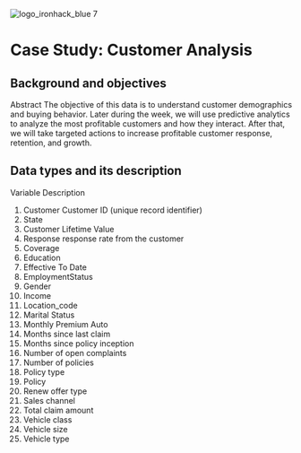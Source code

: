 ![logo_ironhack_blue 7](https://user-images.githubusercontent.com/23629340/40541063-a07a0a8a-601a-11e8-91b5-2f13e4e6b441.png)

# Case Study: Customer Analysis

## Background and objectives

Abstract
The objective of this data is to understand customer demographics and buying behavior. Later during the week, we will use predictive analytics to analyze the most profitable customers and how they interact. After that, we will take targeted actions to increase profitable customer response, retention, and growth.

## Data types and its description

Variable Description
1. Customer	Customer ID (unique record identifier)
2. State	
3. Customer Lifetime Value
4. Response	response rate from the customer
5. Coverage	
6. Education	
7. Effective To Date	
8. EmploymentStatus
9. Gender
10. Income	
11. Location_code
12. Marital Status
13. Monthly Premium Auto
14. Months since last claim
15. Months since policy inception
16. Number of open complaints
17. Number of policies
18. Policy type
19. Policy
20. Renew offer type
21. Sales channel
22. Total claim amount
23. Vehicle class
24. Vehicle size
25. Vehicle type
